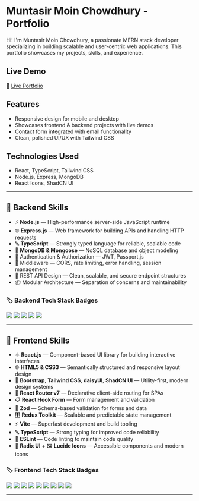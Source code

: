 # Muntasir Moin Chowdhury - Portfolio

Hi! I'm Muntasir Moin Chowdhury, a passionate MERN stack developer specializing in building scalable and user-centric web applications. This portfolio showcases my projects, skills, and experience.

## Live Demo

🔗 [Live Portfolio](https://muntasir-moin-chowdhury-portfolio.vercel.app)

## Features

- Responsive design for mobile and desktop
- Showcases frontend & backend projects with live demos
- Contact form integrated with email functionality
- Clean, polished UI/UX with Tailwind CSS

## Technologies Used

- React, TypeScript, Tailwind CSS
- Node.js, Express, MongoDB
- React Icons, ShadCN UI

---

## 🧠 Backend Skills

- ⚡ **Node.js** — High-performance server-side JavaScript runtime
- 🌐 **Express.js** — Web framework for building APIs and handling HTTP requests
- 🔤 **TypeScript** — Strongly typed language for reliable, scalable code
- 🍃 **MongoDB & Mongoose** — NoSQL database and object modeling
- 🔐 Authentication & Authorization — JWT, Passport.js
- 🧱 Middleware — CORS, rate limiting, error handling, session management
- 📡 REST API Design — Clean, scalable, and secure endpoint structures
- 📦 Modular Architecture — Separation of concerns and maintainability

### 🏷️ Backend Tech Stack Badges

<p align="left">
  <img src="https://img.shields.io/badge/Node.js-339933?style=flat&logo=node.js&logoColor=white" />
  <img src="https://img.shields.io/badge/Express.js-000000?style=flat&logo=express&logoColor=white" />
  <img src="https://img.shields.io/badge/TypeScript-007ACC?style=flat&logo=typescript&logoColor=white" />
  <img src="https://img.shields.io/badge/MongoDB-4EA94B?style=flat&logo=mongodb&logoColor=white" />
  <img src="https://img.shields.io/badge/Mongoose-880000?style=flat&logoColor=white" />

---

## 🎨 Frontend Skills

- ⚛ **React.js** — Component-based UI library for building interactive interfaces
- 🌐 **HTML5 & CSS3** — Semantically structured and responsive layout design
- 🎯 **Bootstrap**, **Tailwind CSS**, **daisyUI**, **ShadCN UI** — Utility-first, modern design systems
- 🧭 **React Router v7** — Declarative client-side routing for SPAs
- 📋 **React Hook Form** — Form management and validation
- 🧪 **Zod** — Schema-based validation for forms and data
- 🎛 **Redux Toolkit** — Scalable and predictable state management
- ⚡ **Vite** — Superfast development and build tooling
- 🔤 **TypeScript** — Strong typing for improved code reliability
- 🧹 **ESLint** — Code linting to maintain code quality
- 🧱 **Radix UI** + 🖼 **Lucide Icons** — Accessible components and modern icons

### 🏷️ Frontend Tech Stack Badges

<p align="left">
  <img src="https://img.shields.io/badge/React-20232A?style=flat&logo=react&logoColor=61DAFB" />
  <img src="https://img.shields.io/badge/Redux_Toolkit-593D88?style=flat&logo=redux&logoColor=white" />
  <img src="https://img.shields.io/badge/React_Router-CA4245?style=flat&logo=react-router&logoColor=white" />
  <img src="https://img.shields.io/badge/Tailwind_CSS-0EA5E9?style=flat&logo=tailwind-css&logoColor=white" />
  <img src="https://img.shields.io/badge/ShadCN_UI-1E293B?style=flat&logo=tailwind-css&logoColor=white" />
  <img src="https://img.shields.io/badge/Vite-646CFF?style=flat&logo=vite&logoColor=white" />
  <img src="https://img.shields.io/badge/TypeScript-3178C6?style=flat&logo=typescript&logoColor=white" />
  <img src="https://img.shields.io/badge/Zod-4A5568?style=flat&logoColor=white" />
  <img src="https://img.shields.io/badge/ESLint-4B32C3?style=flat&logo=eslint&logoColor=white" />
</p>

---
